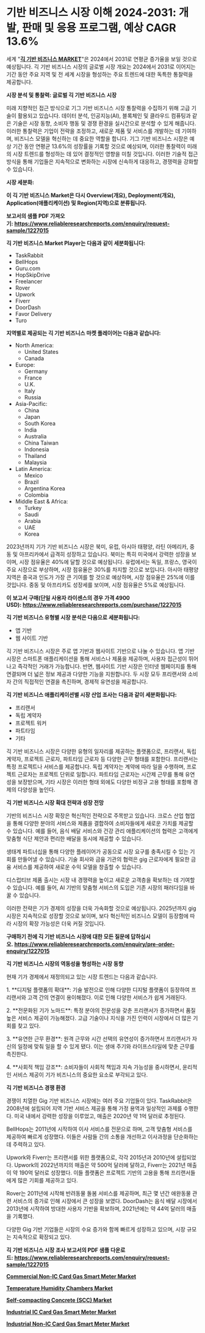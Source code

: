 <p><h1>기반 비즈니스 시장 이해 2024-2031: 개발, 판매 및 응용 프로그램, 예상 CAGR 13.6%</h1></p><p>세계 "<strong><a href="https://www.reliableresearchreports.com/gig-based-business-r1227015?utm_campaign=106&utm_medium=8&utm_source=Github&utm_content=ia&utm_term=09122024&utm_id=gig-based-business">긱 기반 비즈니스 MARKET</a></strong>"은 2024에서 2031로 연평균 증가율을 보일 것으로 예상됩니다. 긱 기반 비즈니스 시장의 글로벌 시장 개요는 2024에서 2031로 이어지는 기간 동안 주요 지역 및 전 세계 시장을 형성하는 주요 트렌드에 대한 독특한 통찰력을 제공합니다.</p>
<p><strong>시장 분석 및 통찰력: 글로벌 긱 기반 비즈니스 시장</strong></p>
<p><p>미래 지향적인 접근 방식으로 기그 기반 비즈니스 시장 통찰력을 수집하기 위해 고급 기술이 활용되고 있습니다. 데이터 분석, 인공지능(AI), 블록체인 및 클라우드 컴퓨팅과 같은 기술은 시장 동향, 소비자 행동 및 경쟁 환경을 실시간으로 분석할 수 있게 해줍니다. 이러한 통찰력은 기업이 전략을 조정하고, 새로운 제품 및 서비스를 개발하는 데 기여하며, 비즈니스 모델을 혁신하는 데 중요한 역할을 합니다. 기그 기반 비즈니스 시장은 예상 기간 동안 연평균 13.6%의 성장률을 기록할 것으로 예상되며, 이러한 통찰력이 미래의 시장 트렌드를 형성하는 데 있어 결정적인 영향을 미칠 것입니다. 이러한 기술적 접근 방식을 통해 기업들은 지속적으로 변화하는 시장에 신속하게 대응하고, 경쟁력을 강화할 수 있습니다.</p><a href="%7CAUTHORITHY_DOMAIN_URL%7C?utm_campaign=106&utm_medium=8&utm_source=Github&utm_content=ia&utm_term=09122024&utm_id=gig-based-business"></a></p>
<p><strong>시장 세분화:</strong></p>
<p><strong>이 긱 기반 비즈니스 Market은 다시 Overview(개요), Deployment(개요), Application(애플리케이션) 및 Region(지역)으로 분류됩니다.</strong></p>
<p><strong>보고서의 샘플 PDF 가져오기:&nbsp;<a href="https://www.reliableresearchreports.com/enquiry/request-sample/1227015?utm_campaign=106&utm_medium=8&utm_source=Github&utm_content=ia&utm_term=09122024&utm_id=gig-based-business">https://www.reliableresearchreports.com/enquiry/request-sample/1227015</a></strong><strong></strong></p>
<p><strong>긱 기반 비즈니스 Market Player는 다음과 같이 세분화됩니다:</strong></p>
<p><ul><li>TaskRabbit</li><li>BellHops</li><li>Guru.com</li><li>HopSkipDrive</li><li>Freelancer</li><li>Rover</li><li>Upwork</li><li>Fiverr</li><li>DoorDash</li><li>Favor Delivery</li><li>Turo</li></ul></p>
<p><strong>지역별로 제공되는 긱 기반 비즈니스 마켓 플레이어는 다음과 같습니다:</strong></p>
<p><ul>
    <li>
        North America:
        <ul>
            <li>United States</li>
            <li>Canada</li>
        </ul>
    </li>
    <li>
        Europe:
        <ul>
            <li>Germany</li>
            <li>France</li>
            <li>U.K.</li>
            <li>Italy</li>
            <li>Russia</li>
        </ul>
    </li>
    <li>
        Asia-Pacific:
        <ul>
            <li>China</li>
            <li>Japan</li>
            <li>South Korea</li>
            <li>India</li>
            <li>Australia</li>
            <li>China Taiwan</li>
            <li>Indonesia</li>
            <li>Thailand</li>
            <li>Malaysia</li>
        </ul>
    </li>
    <li>
        Latin America:
        <ul>
            <li>Mexico</li>
            <li>Brazil</li>
            <li>Argentina Korea</li>
            <li>Colombia</li>
        </ul>
    </li>
    <li>
        Middle East & Africa:
        <ul>
            <li>Turkey</li>
            <li>Saudi</li>
            <li>Arabia</li>
            <li>UAE</li>
            <li>Korea</li>
        </ul>
    </li>
    </ul></p>
<p><p>2023년까지 기가 기반 비즈니스 시장은 북미, 유럽, 아시아 태평양, 라틴 아메리카, 중동 및 아프리카에서 급격히 성장하고 있습니다. 북미는 특히 미국에서 강력한 성장을 보이며, 시장 점유율은 40%에 달할 것으로 예상됩니다. 유럽에서는 독일, 프랑스, 영국이 주요 시장으로 부상하며, 시장 점유율은 30%를 차지할 것으로 보입니다. 아시아 태평양 지역은 중국과 인도가 가장 큰 기여를 할 것으로 예상하며, 시장 점유율은 25%에 이를 것입니다. 중동 및 아프리카도 성장세를 보이며, 시장 점유율은 5%로 예상됩니다.</p></p>
<p><strong>이 보고서 구매(단일 사용자 라이센스의 경우 가격 4900 USD):&nbsp;<a href="https://www.reliableresearchreports.com/purchase/1227015?utm_campaign=106&utm_medium=8&utm_source=Github&utm_content=ia&utm_term=09122024&utm_id=gig-based-business">https://www.reliableresearchreports.com/purchase/1227015</a></strong></p>
<p><strong>긱 기반 비즈니스 유형별 시장 분석은 다음으로 세분화됩니다:</strong></p>
<p><ul><li>앱 기반</li><li>웹 사이트 기반</li></ul></p>
<p><p>긱 기반 비즈니스 시장은 주로 앱 기반과 웹사이트 기반으로 나눌 수 있습니다. 앱 기반 시장은 스마트폰 애플리케이션을 통해 서비스나 제품을 제공하며, 사용자 접근성이 뛰어나고 즉각적인 거래가 가능합니다. 반면, 웹사이트 기반 시장은 인터넷 웹페이지를 통해 연결되며 더 넓은 정보 제공과 다양한 기능을 지원합니다. 두 시장 모두 프리랜서와 소비자 간의 직접적인 연결을 촉진하며, 경제적 유연성을 제공합니다.</p></p>
<p><strong>긱 기반 비즈니스 애플리케이션별 시장 산업 조사는 다음과 같이 세분화됩니다:</strong></p>
<p><ul><li>프리랜서</li><li>독립 계약자</li><li>프로젝트 워커</li><li>파트타임</li><li>기타</li></ul></p>
<p><p>긱 기반 비즈니스 시장은 다양한 유형의 일자리를 제공하는 플랫폼으로, 프리랜서, 독립 계약자, 프로젝트 근로자, 파트타임 근로자 등 다양한 근무 형태를 포함한다. 프리랜서는 특정 프로젝트나 서비스를 제공합니다. 독립 계약자는 계약에 따라 일을 수행하며, 프로젝트 근로자는 프로젝트 단위로 일합니다. 파트타임 근로자는 시간제 근무를 통해 유연성을 보장받으며, 기타 시장은 이러한 형태 외에도 다양한 비정규 고용 형태를 포함해 경제의 다양성을 높인다.</p></p>
<p><strong>긱 기반 비즈니스 시장 확대 전략과 성장 전망</strong></p>
<p><p>기반의 비즈니스 시장 확장은 혁신적인 전략으로 주목받고 있습니다. 크로스 산업 협업을 통해 다양한 분야의 서비스와 제품을 결합하여 소비자들에게 새로운 가치를 제공할 수 있습니다. 예를 들어, 음식 배달 서비스와 건강 관리 애플리케이션의 협력은 고객에게 맞춤형 식단 제안과 편리한 배달을 동시에 제공할 수 있습니다. </p><p>생태계 파트너십을 통해 다양한 플레이어가 공동으로 시장 요구를 충족시킬 수 있는 기회를 만들어낼 수 있습니다. 기술 회사와 금융 기관의 협력은 gig 근로자에게 필요한 금융 서비스를 제공하여 새로운 수익 모델을 창출할 수 있습니다.</p><p>디스럽티브 제품 출시는 시장 내 경쟁력을 높이고 새로운 고객층을 확보하는 데 기여할 수 있습니다. 예를 들어, AI 기반의 맞춤형 서비스의 도입은 기존 시장의 패러다임을 바꿀 수 있습니다.</p><p>이러한 전략은 기가 경제의 성장을 더욱 가속화할 것으로 예상됩니다. 2025년까지 gig 시장은 지속적으로 성장할 것으로 보이며, 보다 혁신적인 비즈니스 모델이 등장함에 따라 시장의 확장 가능성은 더욱 커질 것입니다.</p></p>
<p><strong>구매하기 전에 긱 기반 비즈니스 시장에 대한 모든 질문에 답하십시오.&nbsp;<a href="https://www.reliableresearchreports.com/enquiry/pre-order-enquiry/1227015?utm_campaign=106&utm_medium=8&utm_source=Github&utm_content=ia&utm_term=09122024&utm_id=gig-based-business">https://www.reliableresearchreports.com/enquiry/pre-order-enquiry/1227015</a></strong><strong></strong></p>
<p><strong>긱 기반 비즈니스 시장의 역동성을 형성하는 시장 동향</strong></p>
<p><p>현재 기가 경제에서 재정의되고 있는 시장 트렌드는 다음과 같습니다.</p><p>1. **디지털 플랫폼의 확대**: 기술 발전으로 인해 다양한 디지털 플랫폼이 등장하여 프리랜서와 고객 간의 연결이 용이해졌다. 이로 인해 다양한 서비스가 쉽게 거래된다.</p><p>2. **전문화된 기가 노마드**: 특정 분야의 전문성을 갖춘 프리랜서가 증가하면서 품질 높은 서비스 제공이 가능해졌다. 고급 기술이나 지식을 가진 인력이 시장에서 더 많은 기회를 찾고 있다.</p><p>3. **유연한 근무 환경**: 원격 근무와 시간 선택의 유연성이 증가하면서 프리랜서가 자신의 일정에 맞춰 일을 할 수 있게 됐다. 이는 생애 주기와 라이프스타일에 맞춘 근무를 촉진한다.</p><p>4. **사회적 책임 강조**: 소비자들이 사회적 책임과 지속 가능성을 중시하면서, 윤리적인 서비스 제공이 기가 비즈니스의 중요한 요소로 부각되고 있다.</p></p>
<p><strong>긱 기반 비즈니스 경쟁 환경</strong></p>
<p><p>경쟁이 치열한 Gig 기반 비즈니스 시장에는 여러 주요 기업들이 있다. TaskRabbit은 2008년에 설립되어 지역 기반 서비스 제공을 통해 가정 용역과 일상적인 과제를 수행한다. 미국 내에서 강력한 성장을 이루었고, 매출은 2020년 약 1억 달러로 추정된다. </p><p>BellHops는 2011년에 시작하여 이사 서비스를 전문으로 하며, 고객 맞춤형 서비스를 제공하여 빠르게 성장했다. 이들은 사람들 간의 소통을 개선하고 이사과정을 단순화하는 데 주력하고 있다.</p><p>Upwork와 Fiverr는 프리랜서를 위한 플랫폼으로, 각각 2015년과 2010년에 설립되었다. Upwork의 2022년까지의 매출은 약 500억 달러에 달하고, Fiverr는 2021년 매출이 약 190억 달러로 성장했다. 이들 플랫폼은 프로젝트 기반의 고용을 통해 프리랜서들에게 많은 기회를 제공하고 있다.</p><p>Rover는 2011년에 시작해 반려동물 돌봄 서비스를 제공하며, 최근 몇 년간 애완동물 관련 서비스의 증가로 인해 시장에서 큰 성장을 보였다. DoorDash는 음식 배달 시장에서 2013년에 시작하여 방대한 사용자 기반을 확보하며, 2021년에는 약 44억 달러의 매출을 기록했다.</p><p>다양한 Gig 기반 기업들은 시장의 수요 증가와 함께 빠르게 성장하고 있으며, 시장 규모는 지속적으로 확장되고 있다.</p></p>
<p><strong>긱 기반 비즈니스 시장 조사 보고서의 PDF 샘플 다운로드:&nbsp;<a href="https://www.reliableresearchreports.com/enquiry/request-sample/1227015?utm_campaign=106&utm_medium=8&utm_source=Github&utm_content=ia&utm_term=09122024&utm_id=gig-based-business">https://www.reliableresearchreports.com/enquiry/request-sample/1227015</a></strong></p>
<p><strong><p><a href="https://www.linkedin.com/pulse/strategic-market-outlook-commercial-non-ic-card-gas-smart-guv9f?utm_campaign=106&utm_medium=8&utm_source=Github&utm_content=ia&utm_term=09122024&utm_id=gig-based-business">Commercial Non-IC Card Gas Smart Meter Market</a></p><p><a href="https://github.com/DixieGrimes/Market-Research-Report-List-1/blob/main/temperature-humidity-chambers-market.md?utm_campaign=106&utm_medium=8&utm_source=Github&utm_content=ia&utm_term=09122024&utm_id=gig-based-business">Temperature Humidity Chambers Market</a></p><p><a href="https://github.com/nathandecarvalho/Market-Research-Report-List-5/blob/main/self-compacting-concrete-scc-market.md?utm_campaign=106&utm_medium=8&utm_source=Github&utm_content=ia&utm_term=09122024&utm_id=gig-based-business">Self-compacting Concrete (SCC) Market</a></p><p><a href="https://www.linkedin.com/pulse/futur-trend-quest-sl8ue?utm_campaign=106&utm_medium=8&utm_source=Github&utm_content=ia&utm_term=09122024&utm_id=gig-based-business">Industrial IC Card Gas Smart Meter Market</a></p><p><a href="https://www.linkedin.com/pulse/industrial-non-ic-card-gas-smart-meter-market-emerging-trends-0ve8f?utm_campaign=106&utm_medium=8&utm_source=Github&utm_content=ia&utm_term=09122024&utm_id=gig-based-business">Industrial Non-IC Card Gas Smart Meter Market</a></p></strong></p>